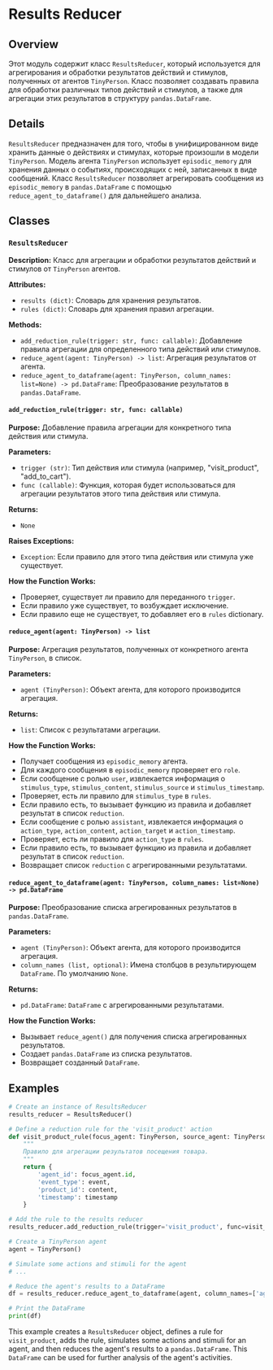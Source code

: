 # Results Reducer

## Overview

Этот модуль содержит класс `ResultsReducer`, который используется для агрегирования и обработки результатов действий и стимулов, полученных от агентов `TinyPerson`. Класс позволяет создавать правила для обработки различных типов действий и стимулов, а также для агрегации этих результатов в структуру `pandas.DataFrame`.

## Details

`ResultsReducer` предназначен для того, чтобы в унифицированном виде хранить данные о действиях и стимулах, которые произошли в модели `TinyPerson`. Модель агента `TinyPerson` использует  `episodic_memory` для хранения данных о событиях, происходящих с ней,  записанных в виде сообщений. Класс `ResultsReducer` позволяет агрегировать сообщения из `episodic_memory`  в `pandas.DataFrame`  с помощью `reduce_agent_to_dataframe()` для  дальнейшего анализа. 

## Classes

### `ResultsReducer`

**Description:** Класс для агрегации и обработки результатов действий и стимулов от `TinyPerson` агентов.

**Attributes:**

* `results (dict)`: Словарь для хранения результатов. 
* `rules (dict)`: Словарь для хранения правил агрегации.

**Methods:**

* `add_reduction_rule(trigger: str, func: callable)`: Добавление правила агрегации для определенного типа действий или стимулов.
* `reduce_agent(agent: TinyPerson) -> list`: Агрегация результатов от агента.
* `reduce_agent_to_dataframe(agent: TinyPerson, column_names: list=None) -> pd.DataFrame`: Преобразование результатов в `pandas.DataFrame`.


#### `add_reduction_rule(trigger: str, func: callable)`

**Purpose:** Добавление правила агрегации для конкретного типа действия или стимула. 

**Parameters:**

* `trigger (str)`: Тип действия или стимула (например, "visit_product", "add_to_cart").
* `func (callable)`: Функция, которая будет использоваться для агрегации результатов этого типа действия или стимула.

**Returns:**

* `None`

**Raises Exceptions:**

* `Exception`: Если правило для этого типа действия или стимула уже существует.

**How the Function Works:**

* Проверяет, существует ли правило для переданного `trigger`.
* Если правило уже существует, то возбуждает исключение.
* Если правило еще не существует, то добавляет его в `rules` dictionary.

#### `reduce_agent(agent: TinyPerson) -> list`

**Purpose:** Агрегация результатов, полученных от конкретного агента `TinyPerson`,  в список.

**Parameters:**

* `agent (TinyPerson)`: Объект агента, для которого производится агрегация.

**Returns:**

* `list`: Список с результатами агрегации.

**How the Function Works:**

* Получает сообщения из `episodic_memory` агента.
* Для каждого сообщения в `episodic_memory` проверяет его `role`.
* Если сообщение с ролью `user`,  извлекается информация о `stimulus_type`, `stimulus_content`, `stimulus_source` и `stimulus_timestamp`.
* Проверяет, есть ли правило для `stimulus_type` в `rules`.
* Если правило есть, то вызывает функцию из правила и добавляет результат в список `reduction`.
* Если сообщение с ролью `assistant`,  извлекается информация о `action_type`, `action_content`, `action_target` и `action_timestamp`.
* Проверяет, есть ли правило для `action_type` в `rules`.
* Если правило есть, то вызывает функцию из правила и добавляет результат в список `reduction`.
* Возвращает список `reduction` с агрегированными результатами.

#### `reduce_agent_to_dataframe(agent: TinyPerson, column_names: list=None) -> pd.DataFrame`

**Purpose:** Преобразование списка агрегированных результатов в `pandas.DataFrame`.

**Parameters:**

* `agent (TinyPerson)`: Объект агента, для которого производится агрегация.
* `column_names (list, optional)`: Имена столбцов в результирующем `DataFrame`. По умолчанию `None`.

**Returns:**

* `pd.DataFrame`: `DataFrame` с агрегированными результатами.

**How the Function Works:**

* Вызывает `reduce_agent()` для получения списка агрегированных результатов.
* Создает `pandas.DataFrame` из списка результатов.
* Возвращает созданный `DataFrame`.

## Examples

```python
# Create an instance of ResultsReducer
results_reducer = ResultsReducer()

# Define a reduction rule for the 'visit_product' action
def visit_product_rule(focus_agent: TinyPerson, source_agent: TinyPerson, target_agent: TinyPerson, kind: str, event: str, content: str, timestamp: float) -> dict:
    """
    Правило для агрегации результатов посещения товара.
    """
    return {
        'agent_id': focus_agent.id,
        'event_type': event,
        'product_id': content,
        'timestamp': timestamp
    }

# Add the rule to the results reducer
results_reducer.add_reduction_rule(trigger='visit_product', func=visit_product_rule)

# Create a TinyPerson agent
agent = TinyPerson()

# Simulate some actions and stimuli for the agent
# ...

# Reduce the agent's results to a DataFrame
df = results_reducer.reduce_agent_to_dataframe(agent, column_names=['agent_id', 'event_type', 'product_id', 'timestamp'])

# Print the DataFrame
print(df)
```

This example creates a `ResultsReducer` object, defines a rule for `visit_product`, adds the rule, simulates some actions and stimuli for an agent, and then reduces the agent's results to a `pandas.DataFrame`. This `DataFrame` can be used for further analysis of the agent's activities.